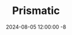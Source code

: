 ---
title: "Prismatic"
date: 2024-08-05 12:00:00 -8
thumbnail: "/user/media/themes/prismatic.png"
type: "ClassicPress Theme"
---